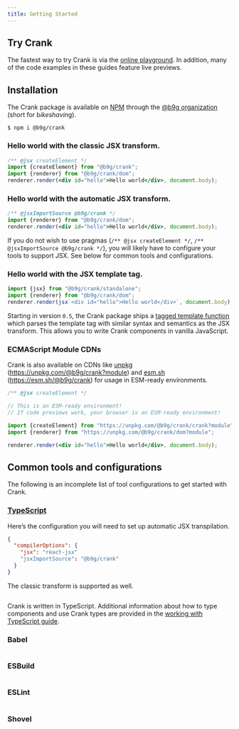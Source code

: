 ```yaml
---
title: Getting Started
---
```


## Try Crank

The fastest way to try Crank is via the [online playground](https://crank.js.org/playground). In addition, many of the code examples in these guides feature live previews.

## Installation
The Crank package is available on [NPM](https://npmjs.org/@b9g/crank) through
the [@b9g organization](https://www.npmjs.com/org/b9g) (short for
b*ikeshavin*g).

```shell
$ npm i @b9g/crank
```

### Hello world with the **classic** JSX transform.

```jsx
/** @jsx createElement */
import {createElement} from "@b9g/crank";
import {renderer} from "@b9g/crank/dom";
renderer.render(<div id="hello">Hello world</div>, document.body);
```

### Hello world with the **automatic** JSX transform.

```jsx
/** @jsxImportSource @b9g/crank */
import {renderer} from "@b9g/crank/dom";
renderer.render(<div id="hello">Hello world</div>, document.body);
```

If you do not wish to use pragmas (`/** @jsx createElement */`, `/** @jsxImportSource @b9g/crank */`), you will likely have to configure your tools to support JSX. See below for common tools and configurations.

### Hello world with the JSX template tag.

```js
import {jsx} from "@b9g/crank/standalone";
import {renderer} from "@b9g/crank/dom";
renderer.render(jsx`<div id="hello">Hello world</div>`, document.body);
```

Starting in version `0.5`, the Crank package ships a [tagged template function](/guides/jsx-template-tag) which parses the template tag with similar syntax and semantics as the JSX transform. This allows you to write Crank components in vanilla JavaScript.

### ECMAScript Module CDNs
Crank is also available on CDNs like [unpkg](https://unpkg.com)
(https://unpkg.com/@b9g/crank?module) and [esm.sh](https://esm.sh)
(https://esm.sh/@b9g/crank) for usage in ESM-ready environments.

```jsx live
/** @jsx createElement */

// This is an ESM-ready environment!
// If code previews work, your browser is an ESM-ready environment!

import {createElement} from "https://unpkg.com/@b9g/crank/crank?module";
import {renderer} from "https://unpkg.com/@b9g/crank/dom?module";

renderer.render(<div id="hello">Hello world</div>, document.body);
```

## Common tools and configurations
The following is an incomplete list of tool configurations to get started with Crank.

### [TypeScript](https://www.typescriptlang.org)

Here’s the configuration you will need to set up automatic JSX transpilation.

```tsconfig.json
{
  "compilerOptions": {
    "jsx": "react-jsx"
    "jsxImportSource": "@b9g/crank"
  }
}
```

The classic transform is supported as well.

```tsconfig.json
```

Crank is written in TypeScript. Additional information about how to type components and use Crank types are provided in the [working with TypeScript guide](/guides/working-with-typescript).

### Babel
```babelrc.json
```

### ESBuild
```bash
```

### ESLint
```
```

### Shovel

